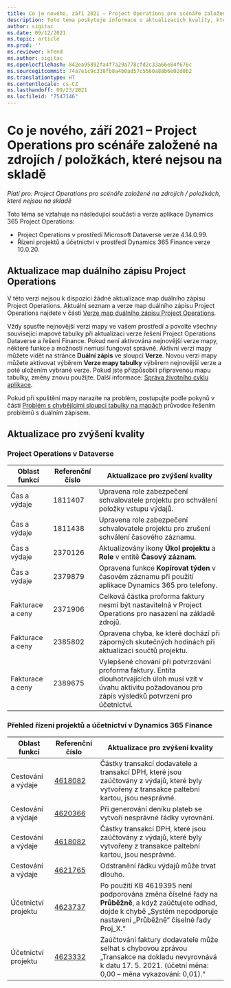 ```yaml
---
title: Co je nového, září 2021 – Project Operations pro scénáře založené na zdrojích / položkách, které nejsou na skladě
description: Toto téma poskytuje informace o aktualizacích kvality, které jsou k dispozici ve verzi Project Operations ze září 2021 pro scénáře založené na zdrojích / neskladových položkách.
author: sigitac
ms.date: 09/12/2021
ms.topic: article
ms.prod: ''
ms.reviewer: kfend
ms.author: sigitac
ms.openlocfilehash: 842ea95892fa4f7a29a778cfd2c33a66e84f676c
ms.sourcegitcommit: 74a7e1c9c338fb8a4b0ad57c5560a88b6e02d0b2
ms.translationtype: HT
ms.contentlocale: cs-CZ
ms.lasthandoff: 09/23/2021
ms.locfileid: "7547146"
---
```

# <a name="whats-new-september-2021---project-operations-for-resourcenon-stocked-based-scenarios"></a>Co je nového, září 2021 – Project Operations pro scénáře založené na zdrojích / položkách, které nejsou na skladě

*Platí pro: Project Operations pro scénáře založené na zdrojích / položkách, které nejsou na skladě*

Toto téma se vztahuje na následující součásti a verze aplikace Dynamics 365 Project Operations:

   - Project Operations v prostředí Microsoft Dataverse verze 4.14.0.99.
   - Řízení projektů a účetnictví v prostředí Dynamics 365 Finance verze 10.0.20.

## <a name="project-operations-dual-write-maps-updates"></a>Aktualizace map duálního zápisu Project Operations

V této verzi nejsou k dispozici žádné aktualizace map duálního zápisu Project Operations. Aktuální seznam a verze map duálního zápisu Project Operations najdete v části [Verze map duálního zápisu Project Operations](../environment/resource-dual-write-maps.md).

Vždy spusťte nejnovější verzi mapy ve vašem prostředí a povolte všechny související mapové tabulky při aktualizaci verze řešení Project Operations Dataverse a řešení Finance. Pokud není aktivována nejnovější verze mapy, některé funkce a možnosti nemusí fungovat správně. Aktivní verzi mapy můžete vidět na stránce **Duální zápis** ve sloupci **Verze**. Novou verzi mapy můžete aktivovat výběrem **Verze mapy tabulky** výběrem nejnovější verze a poté uložením vybrané verze. Pokud jste přizpůsobili připravenou mapu tabulky, změny znovu použijte. Další informace: [Správa životního cyklu aplikace](/dynamics365/fin-ops-core/dev-itpro/data-entities/dual-write/app-lifecycle-management).

Pokud při spuštění mapy narazíte na problém, postupujte podle pokynů v části [Problém s chybějícími sloupci tabulky na mapách](/dynamics365/fin-ops-core/dev-itpro/data-entities/dual-write/dual-write-troubleshooting-finops-upgrades#missing-table-columns-issue-on-maps) průvodce řešením problémů s duálním zápisem.

## <a name="quality-updates"></a>Aktualizace pro zvýšení kvality

### <a name="project-operations-on-dataverse"></a>Project Operations v Dataverse

| **Oblast funkcí** | **Referenční číslo** | **Aktualizace pro zvýšení kvality** |
| --- | --- | --- |
| Čas a výdaje | 1811407 | Upravena role zabezpečení schvalovatele projektu pro schválení položky vstupu výdajů. |
| Čas a výdaje | 1811438 | Upravena role zabezpečení schvalovatele projektu pro zrušení schválení časového záznamu. |
| Čas a výdaje | 2370126 | Aktualizovány ikony **Úkol projektu** a **Role** v entitě **Časový záznam**. |
| Čas a výdaje | 2379879 | Opravena funkce **Kopírovat týden** v časovém záznamu při použití aplikace Dynamics 365 pro telefony. |
| Fakturace a ceny | 2371906 | Celková částka proforma faktury nesmí být nastavitelná v Project Operations pro nasazení na základě zdrojů. |
| Fakturace a ceny | 2385802 | Opravena chyba, ke které dochází při záporných skutečných hodinách při aktualizaci součtů projektu. |
| Fakturace a ceny | 2389675 | Vylepšené chování při potvrzování proforma faktury. Entita dlouhotrvajících úloh musí vzít v úvahu aktivitu požadovanou pro zápis výsledků potvrzení pro účetnictví. |

### <a name="project-management-and-accounting-in-dynamics-365-finance"></a>Přehled řízení projektů a účetnictví v Dynamics 365 Finance

| Oblast funkcí | Referenční číslo | Aktualizace pro zvýšení kvality |
| --- | --- | --- |
| Cestování a výdaje | [4618082](https://fix.lcs.dynamics.com/Issue/Details?kb=4618082&amp;bugId=583101&amp;dbType=3&amp;qc=9c85ac8ca1e5e9cd07fac9e9aa2cb0914724e28b86ad3339dacf7741f554c605) | Částky transakcí dodavatele a transakcí DPH, které jsou zaúčtovány z výdajů, které byly vytvořeny z transakce paltební kartou, jsou nesprávné. |
| Cestování a výdaje | [4620366](https://fix.lcs.dynamics.com/Issue/Details?kb=4620366&amp;bugId=579485&amp;dbType=3&amp;qc=e864789bd95505ea624c537d585bf113c2de60b97c88439d44693dbd85aa8e92) | Při generování deníku plateb se vytvoří nesprávné řádky vyrovnání. |
| Cestování a výdaje | [4618082](https://fix.lcs.dynamics.com/Issue/Details?kb=4618082&amp;bugId=583101&amp;dbType=3&amp;qc=9c85ac8ca1e5e9cd07fac9e9aa2cb0914724e28b86ad3339dacf7741f554c605) | Částky transakcí DPH, které jsou zaúčtovány z výdajů, které byly vytvořeny z transakce paltební kartou, jsou nesprávné. |
| Cestování a výdaje | [4621765](https://fix.lcs.dynamics.com/Issue/Details?kb=4621765&amp;bugId=587306&amp;dbType=3&amp;qc=6fbfad0123d4e95eaf8d5a5a2f6c354577c991b7905c852ab02d1f94e728a876) | Odstranění řádku výdajů může trvat dlouho. |
| Účetnictví projektu | [4623737](https://fix.lcs.dynamics.com/Issue/Details?kb=4623737&amp;bugId=598109&amp;dbType=3&amp;qc=4101fc5865201e21815299f2ff11ae46d5d5370510868df86c25ee09a8ca1a0c) | Po použití KB 4619395 není podporována změna číselné řady na **Průběžně**, a když zaúčtujete odhad, dojde k chybě „Systém nepodporuje nastavení „Průběžně“ číselné řady Proj_X.“ |
| Účetnictví projektu | [4623332](https://fix.lcs.dynamics.com/Issue/Details?kb=4623332&amp;bugId=586034&amp;dbType=3&amp;qc=2f64bb1977c4a9c9dd2ce9de7e72230b86eca14b6295c5bbfb614ea97ad81caf) | Zaúčtování faktury dodavatele může selhat s chybovou zprávou „Transakce na dokladu nevyrovnává k datu 17. 5. 2021. (účetní měna: 0,00 – měna vykazování: 0,01).“ |
